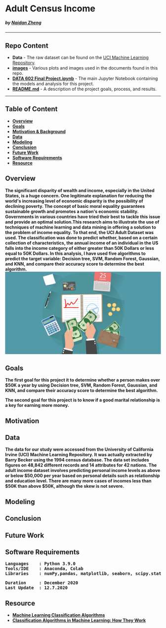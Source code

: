 # Adult Census Income

#####    by <b>[Naidan Zheng](https://github.com/Naidanzheng)</b>

---

## Repo Content
- <b>Data</b> - The raw dataset can be found on the [UCI Machine Learning Repository](http://archive.ics.uci.edu/ml/index.php). 
- <b>[images](https://github.com/Naidanzheng/Final-Project/blob/Master/Image)</b> - Various plots and images used in the documents found in this repo.
- <b>[DATA 602 Final Project.ipynb](https://github.com/Naidanzheng/DATA-602-Project-1/blob/main/DATA602%20Project%201.ipynb)</b> - The main Jupyter Notebook containing the models and analysis for this project.
- <b>[README.md](README.md)</b> - A description of the project goals, process, and results.

---

## Table of Content
- <b>[Overview](https://github.com/Naidanzheng/Final-Project/blob/Master/README.md#overview) 
- <b>[Goals](https://github.com/Naidanzheng/Final-Project/blob/Master/README.md#goals) 
- <b>[Motivation & Background](https://github.com/Naidanzheng/Final-Project/blob/Master/README.md#motivation--background) 
- <b>[Data](https://github.com/Naidanzheng/Final-Project/blob/Master/README.md#data) 
- <b>[Modeling](https://github.com/Naidanzheng/Final-Project/blob/Master/README.md#modeling) 
- <b>[Conclusion](https://github.com/Naidanzheng/Final-Project/blob/Master/README.md#conclusion) 
- <b>[Future Work](https://github.com/Naidanzheng/Final-Project/blob/Master/README.md#future-work) 
- <b>[Software Requirements](https://github.com/Naidanzheng/Final-Project/blob/Master/README.md#software-requirements) 
- <b>[Resource](https://github.com/Naidanzheng/Final-Project/blob/Master/README.md#resource) 

## Overview
The significant disparity of wealth and income, especially in the United States, is a huge concern. One legitimate explanation for reducing the world's increasing level of economic disparity is the possibility of declining poverty. The concept of basic moral equality guarantees sustainable growth and promotes a nation's economic stability. Governments in various countries have tried their best to tackle this issue and provide an optimal solution.This research aims to illustrate the use of techniques of machine learning and data mining in offering a solution to the problem of income equality. To that end, the UCI Adult Dataset was used. The classification was done to predict whether, based on a certain collection of characteristics, the annual income of an individual in the US falls into the income category of either greater than 50K Dollars or less equal to 50K Dollars. In this analysis, I have used five algorithms to predict the target variable: Decision tree, SVM, Random Forest, Gaussian, and KNN, and compare their accuracy score to determine the best algorithm.
![income.png](https://github.com/Naidanzheng/Final-Project/blob/Master/Image/income.png)

## Goals
The first goal for this project it to determine whether a person makes over $50K a year by using Decision tree, SVM, Random Forest, Gaussian, and KNN, and compare their accuracy score to determine the best algorithm.

The second goal for this project is to know if a good marital relationship is a key for earning more money.
## Motivation


## Data
The data for our study were accessed from the University of California Irvine (UCI) Machine Learning Repository. It was actually extracted by Barry Becker using the 1994 census database. The data set includes figures on 48,842 different records and 14 attributes for 42 nations. The adult income dataset involves predicting personal income levels as above or below $50,000 per year based on personal details such as relationship and education level.  There are many more cases of incomes less than $50K than above $50K, although the skew is not severe.

## Modeling

## Conclusion

## Future Work

## Software Requirements
<pre>
Languages    : Python 3.9.0
Tools/IDE    : Anaconda, Colab
Libraries    : numPy,pandas, matplotlib, seaborn, scipy.stats, scikit-learn,warning
</pre>

<pre>
Duration     : December 2020
Last Update  : 12.7.2020
</pre>
## Resource
- <b>[Machine Learning Classification Algorithms](https://data-flair.training/blogs/machine-learning-classification-algorithms/)
- <b>[Classification Algorithms in Machine Learning: How They Work](https://monkeylearn.com/blog/classification-algorithms/)
